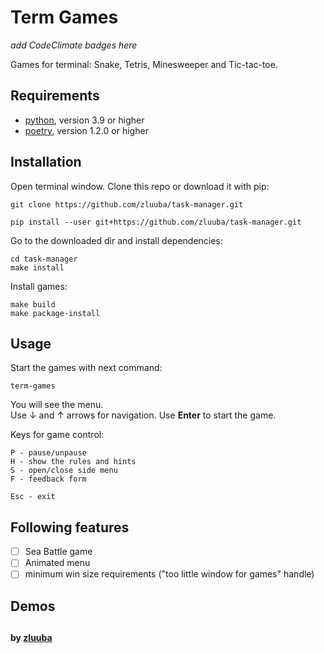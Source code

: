 # Term Games

*add CodeClimate badges here*

Games for terminal: Snake, Tetris, Minesweeper and Tic-tac-toe.


## Requirements

- [python](https://www.python.org/), version 3.9 or higher
- [poetry](https://python-poetry.org/docs/#installation), version 1.2.0 or higher


## Installation

Open terminal window.
Clone this repo or download it with pip:
```ch
git clone https://github.com/zluuba/task-manager.git
```
```ch
pip install --user git+https://github.com/zluuba/task-manager.git
```

Go to the downloaded dir and install dependencies:
```ch
cd task-manager
make install
```

Install games:
```ch
make build
make package-install
```


## Usage

Start the games with next command:
```ch
term-games
```

You will see the menu. <br/>
Use ↓ and ↑ arrows for navigation. Use **Enter** to start the game.

Keys for game control:
```ch
P - pause/unpause
H - show the rules and hints
S - open/close side menu
F - feedback form

Esc - exit
```


## Following features
- [ ] Sea Battle game
- [ ] Animated menu
- [ ] minimum win size requirements ("too little window for games" handle)

## Demos


##

**by [zluuba](https://github.com/zluuba)**
